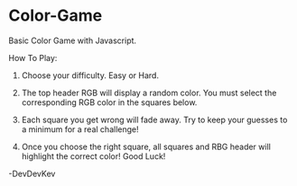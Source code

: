 # Color-Game

Basic Color Game with Javascript.

How To Play:

1. Choose your difficulty. Easy or Hard.

2. The top header RGB will display a random color. You must select the corresponding RGB color in the squares below.

3. Each square you get wrong will fade away. Try to keep your guesses to a minimum for a real challenge!

4. Once you choose the right square, all squares and RBG header will highlight the correct color! Good Luck!


-DevDevKev
